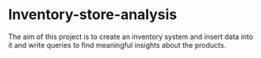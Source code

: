 # Inventory-store-analysis
The aim of this project is to create an inventory system and insert data into it and write queries to find meaningful insights about the products.
